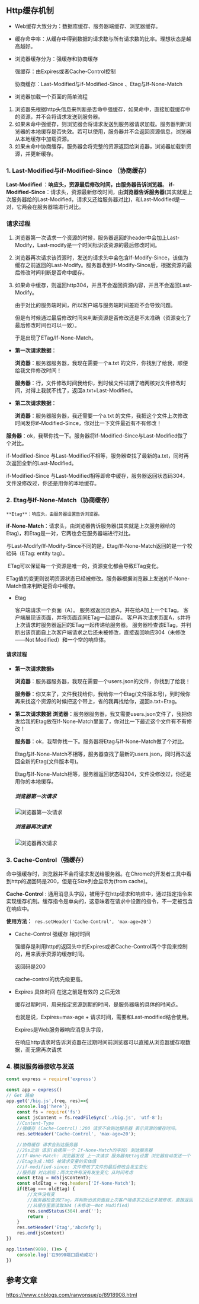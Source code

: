 ## Http缓存机制

- Web缓存大致分为：数据库缓存、服务器端缓存、浏览器缓存。

- 缓存命中率：从缓存中得到数据的请求数与所有请求数的比率。理想状态是越高越好。

- 浏览器缓存分为：强缓存和协商缓存

  强缓存：由Expires或者Cache-Control控制

  协商缓存：Last-Modified与if-Modified-Since 、Etag与If-None-Match

- 浏览器加载一个页面的简单流程

1. 浏览器先根据http头信息来判断是否命中强缓存，如果命中，直接加载缓存中的资源，并不会将请求发送到服务器。
2. 如果未命中强缓存，则浏览器会将请求发送到服务器请求加载。服务器判断浏览器的本地缓存是否失效。若可以使用，服务器并不会返回资源信息，浏览器从本地缓存中加载资源。
3. 如果未命中协商缓存，服务器会将完整的资源返回给浏览器，浏览器加载新资源，并更新缓存。

### 1. Last-Modified与if-Modified-Since （协商缓存）

 **Last-Modified **：响应头，资源最后修改时间，由**服务器告诉浏览器**。
 **if-Modified-Since**：请求头，资源最新修改时间，由**浏览器告诉服务器**(其实就是上次服务器给的Last-Modified，请求又还给服务器对比)，和Last-Modified是一对，它两会在服务器端进行对比。

### 请求过程

1. 浏览器第一次请求一个资源的时候，服务器返回的header中会加上Last-Modify，Last-modify是一个时间标识该资源的最后修改时间。

2. 浏览器再次请求该资源时，发送的请求头中会包含If-Modify-Since，该值为缓存之前返回的Last-Modify。服务器收到If-Modify-Since后，根据资源的最后修改时间判断是否命中缓存。

3. 如果命中缓存，则返回http304，并且不会返回资源内容，并且不会返回Last-Modify。

   由于对比的服务端时间，所以客户端与服务端时间差距不会导致问题。

   但是有时候通过最后修改时间来判断资源是否修改还是不太准确（资源变化了最后修改时间也可以一致）。

   于是出现了ETag/If-None-Match。

- **第一次请求数据**：

  **浏览器**：服务器服务器，我现在需要一个a.txt 的文件，你找到了给我，顺便给我文件修改时间！

  **服务器**：行，文件修改时间我给你，到时候文件过期了咱两核对文件修改时间，对得上我就不找了，返回a.txt+Last-Modified。

  

- **第二次请求数据**：
  
  **浏览器**：服务器服务器，我还需要一个a.txt 的文件，我把这个文件上次修改时间发你if-Modified-Since，你对比一下文件最近有不有修改！
  
**服务器**：ok，我帮你找一下。服务器将if-Modified-Since与Last-Modified做了个对比。
  
if-Modified-Since 与Last-Modified不相等，服务器查找了最新的a.txt，同时再次返回全新的Last-Modified。
  
if-Modified-Since 与Last-Modified相等即命中缓存，服务器返回状态码304，文件没修改过，你还是用你的本地缓存。
  
  

### 2. Etag与If-None-Match（协商缓存）

 	**Etag**：响应头，由服务器设置告诉浏览器。

​	 **if-None-Match**：请求头，由浏览器告诉服务器(其实就是上次服务器给的Etag)，和Etag是一对，它两也会在服务器端进行对比。

​	与Last-Modify/If-Modify-Since不同的是，Etag/If-None-Match返回的是一个校验码（ETag: entity tag）。

​    ETag可以保证每一个资源是唯一的，资源变化都会导致ETag变化。

​	ETag值的变更则说明资源状态已经被修改。服务器根据浏览器上发送的If-None-Match值来判断是否命中缓存。

- Etag

   客户端请求一个页面（A）。 服务器返回页面A，并在给A加上一个ETag。 客户端展现该页面，并将页面连同ETag一起缓存。 客户再次请求页面A，s并将上次请求时服务器返回的ETag一起传递给服务器。 服务器检查该ETag，并判断出该页面自上次客户端请求之后还未被修改，直接返回响应304（未修改——Not Modified）和一个空的响应体。

#### 请求过程

- **第一次请求数据s**

  **浏览器**：服务器服务器，我现在需要一个users.json的文件，你找到了给我！

  **服务器**：你又来了，文件我找给你，我给你一个Etag(文件版本号)，到时候你再来找这个资源的时候把这个带上，省的我再找给你，返回a.txt+Etag。

- **第二次请求数据**
  **浏览器**：服务器服务器，我又需要users.json文件了，我把你发给我的Etag放在If-None-Match里面了，你对比一下最近这个文件有不有修改！

  **服务器**：ok，我帮你找一下。服务器将Etag与If-None-Match做了个对比。

  Etag与If-None-Match不相等，服务器查找了最新的users.json，同时再次返回全新的Etag(文件版本号)。

  Etag与If-None-Match相等，服务器返回状态码304，文件没修改过，你还是用你的本地缓存。
  
  
  
  ##### 浏览器第一次请求
  
  ![浏览器第一次请求](E:\workspace\gitwork\Learn-bm\js\cache\浏览器第一次请求.jpg)
  
  ##### 浏览器再次请求
  
  ![浏览器再次请求](E:\workspace\gitwork\Learn-bm\js\cache\浏览器再次请求.jpg)

### 3. Cache-Control（强缓存）

命中强缓存时，浏览器并不会将请求发送给服务器。在Chrome的开发者工具中看到http的返回码是200，但是在Size列会显示为(from cache)。

**Cache-Control** : 通用消息头字段，被用于在http请求和响应中，通过指定指令来实现缓存机制。缓存指令是单向的，这意味着在请求中设置的指令，不一定被包含在响应中。

**使用方法：**``` res.setHeader('Cache-Control', 'max-age=20')```

- Cache-Control  强缓存  相对时间

  强缓存是利用http的返回头中的Expires或者Cache-Control两个字段来控制的，用来表示资源的缓存时间。

  返回码是200

  cache-control的优先级更高。

- Expires 具体时间 在这之前是有效的 之后无效

  缓存过期时间，用来指定资源到期的时间，是服务器端的具体的时间点。

  也就是说，Expires=max-age + 请求时间，需要和Last-modified结合使用。

  Expires是Web服务器响应消息头字段，

  在响应http请求时告诉浏览器在过期时间前浏览器可以直接从浏览器缓存取数据，而无需再次请求

### 4. 模拟服务器接收与发送

```javascript
const express = require('express')

const app = express()
// Get 路由
app.get('/big.js',(req, res)=>{
    console.log('here');
    const fs = require('fs')
    const jsContent = fs.readFileSync('./big.js', 'utf-8');
    //Content-Type 
    //强缓存 (Cache-Control)：200 请求不会到达服务器 表示资源的缓存时间。
    res.setHeader('Cache-Control', 'max-age=20');

    //协商缓存 请求会到达服务器
    //20s之后 请求(会携带一个 If-None-Match的字段) 到达服务器
    //If-None-Match: 浏览器发现 上一次请求 服务器有Etag设置 浏览器自动发送一个
    //Etag生成：MD5 被请求变量的实体值
    //if-modified-since: 文件修改了文件的最后修改会发生变化
    //服务器 对比前后；两次文件有没有发生变化 从时间考虑 
    const Etag = md5(jsContent);
    const oldEtag = req.headers['If-None-Match'];
    if(Etag === oldEtag) {
        //文件没有变
        //服务器检查该ETag，并判断出该页面自上次客户端请求之后还未被修改，直接返回响应304
        //从缓存里面读取304 (未修改——Not Modified)
        res.sendStatus(304).end('');
        return ;
    }
    res.setHeader('Etag','abcdefg');
    res.end(jsContent)
})

app.listen(9090, ()=> {
    console.log('在9090端口启动成功')
})

```

## 参考文章

https://www.cnblogs.com/ranyonsue/p/8918908.html